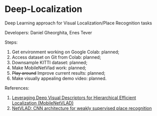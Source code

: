# Deep-Localization
Deep Learning approach for Visual Localization/Place Recognition tasks

Developers: Daniel Gheorghita, Enes Tever

Steps:

 <ol>
  <li> Get environment working on Google Colab: planned; </li>
  <li> Access dataset on Git from Colab: planned; </li>
  <li> Downsample KITTI dataset: planned; </li>
  <li> Make MobileNetVlad work: planned; </li>
  <li> <del>Play around</del> Improve current results: planned; </li>
  <li> Make visually appealing demo video: planned. </li>
</ol> 


References:
 <ol>
  <li> <a href="https://arxiv.org/abs/1809.01019"> Leveraging Deep Visual Descriptors for Hierarchical Efficient Localization (MobileNetVLAD) </a> </li>
  <li> <a href="https://arxiv.org/abs/1511.07247"> NetVLAD: CNN architecture for weakly supervised place recognition </a> </li>
</ol> 
